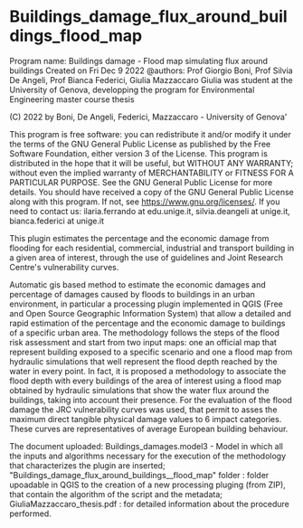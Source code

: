 # Buildings_damage_flux_around_buildings_flood_map

Program name: Buildings damage - Flood map simulating flux around buildings
Created on Fri Dec  9 2022
@authors: Prof Giorgio Boni, Prof Silvia De Angeli, Prof Bianca Federici, Giulia Mazzaccaro
Giulia was student at the University of Genova, developping the program for Environmental Engineering master course thesis

(C) 2022 by Boni, De Angeli, Federici, Mazzaccaro - University of Genova'

This program is free software: you can redistribute it and/or modify it under the terms of the GNU General Public License as published by the Free Software Foundation, either version 3 of the License.
This program is distributed in the hope that it will be useful, but WITHOUT ANY WARRANTY; without even the implied warranty of MERCHANTABILITY or FITNESS FOR A PARTICULAR PURPOSE. 
See the GNU General Public License for more details.
You should have received a copy of the GNU General Public License along with this program.  If not, see https://www.gnu.org/licenses/.
If you need to contact us: ilaria.ferrando at edu.unige.it, silvia.deangeli at unige.it, bianca.federici at unige.it

This plugin estimates the percentage and the economic damage from flooding for each residential, commercial, industrial and transport building in a given area of interest, through the use of guidelines and Joint Research Centre's vulnerability curves.

Automatic gis based method to estimate the economic damages and percentage of damages caused by floods to buildings in an urban environment, in particular a processing plugin implemented in QGIS (Free and Open Source Geographic Information System) that allow a detailed and rapid estimation of the percentage and the economic damage to buildings of a specific urban area. 
The methodology follows the steps of the flood risk assessment and start from two input maps: one an official map that represent building exposed to a specific scenario and one a flood map from hydraulic simulations that well represent the flood depth reached by the water in every point. 
In fact, it is proposed a methodology to associate the flood depth with every buildings of the area of interest using a flood map obtained by hydraulic simulations that show the water flux around the buildings, taking into account their presence.
For the evaluation of the flood damage the JRC vulnerability curves was used, that permit to asses the maximum direct tangible physical damage values to 6 impact categories. 
These curves are representatives of average European building behaviour.

The document uploaded:
Buildings_damages.model3 - Model in which all the inputs and algorithms necessary for the execution of the methodology that characterizes the plugin are inserted;
"Buildings_damage_flux_around_buildings__flood_map" folder : folder upoadable in QGIS to the creation of a new processing pluging (from ZIP), that contain the algorithm of the script and the metadata;
GiuliaMazzaccaro_thesis.pdf : for detailed information about the procedure performed.
